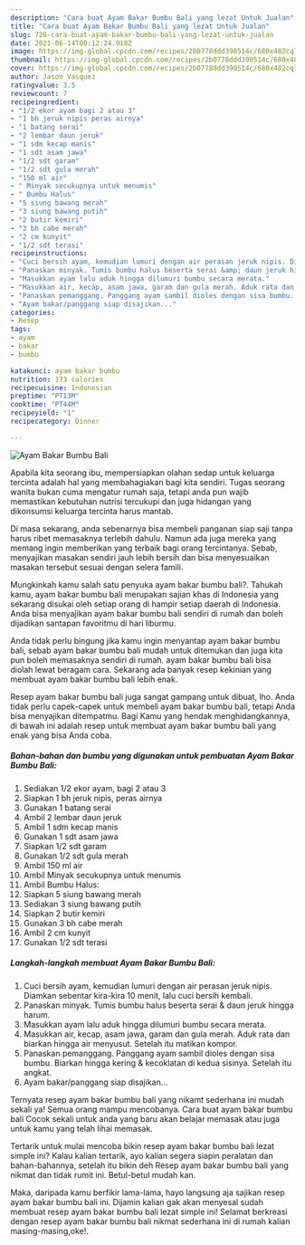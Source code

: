 ```yaml
---
description: "Cara buat Ayam Bakar Bumbu Bali yang lezat Untuk Jualan"
title: "Cara buat Ayam Bakar Bumbu Bali yang lezat Untuk Jualan"
slug: 728-cara-buat-ayam-bakar-bumbu-bali-yang-lezat-untuk-jualan
date: 2021-06-14T00:12:24.918Z
image: https://img-global.cpcdn.com/recipes/2b0778ddd390514c/680x482cq70/ayam-bakar-bumbu-bali-foto-resep-utama.jpg
thumbnail: https://img-global.cpcdn.com/recipes/2b0778ddd390514c/680x482cq70/ayam-bakar-bumbu-bali-foto-resep-utama.jpg
cover: https://img-global.cpcdn.com/recipes/2b0778ddd390514c/680x482cq70/ayam-bakar-bumbu-bali-foto-resep-utama.jpg
author: Jason Vasquez
ratingvalue: 3.5
reviewcount: 7
recipeingredient:
- "1/2 ekor ayam bagi 2 atau 3"
- "1 bh jeruk nipis peras airnya"
- "1 batang serai"
- "2 lembar daun jeruk"
- "1 sdm kecap manis"
- "1 sdt asam jawa"
- "1/2 sdt garam"
- "1/2 sdt gula merah"
- "150 ml air"
- " Minyak secukupnya untuk menumis"
- " Bumbu Halus"
- "5 siung bawang merah"
- "3 siung bawang putih"
- "2 butir kemiri"
- "3 bh cabe merah"
- "2 cm kunyit"
- "1/2 sdt terasi"
recipeinstructions:
- "Cuci bersih ayam, kemudian lumuri dengan air perasan jeruk nipis. Diamkan sebentar kira-kira 10 menit, lalu cuci bersih kembali."
- "Panaskan minyak. Tumis bumbu halus beserta serai &amp; daun jeruk hingga harum."
- "Masukkan ayam lalu aduk hingga dilumuri bumbu secara merata."
- "Masukkan air, kecap, asam jawa, garam dan gula merah. Aduk rata dan biarkan hingga air menyusut. Setelah itu matikan kompor."
- "Panaskan pemanggang. Panggang ayam sambil dioles dengan sisa bumbu. Biarkan hingga kering &amp; kecoklatan di kedua sisinya. Setelah itu angkat."
- "Ayam bakar/panggang siap disajikan..."
categories:
- Resep
tags:
- ayam
- bakar
- bumbu

katakunci: ayam bakar bumbu 
nutrition: 173 calories
recipecuisine: Indonesian
preptime: "PT13M"
cooktime: "PT44M"
recipeyield: "1"
recipecategory: Dinner

---
```



![Ayam Bakar Bumbu Bali](https://img-global.cpcdn.com/recipes/2b0778ddd390514c/680x482cq70/ayam-bakar-bumbu-bali-foto-resep-utama.jpg)

Apabila kita seorang ibu, mempersiapkan olahan sedap untuk keluarga tercinta adalah hal yang membahagiakan bagi kita sendiri. Tugas seorang  wanita bukan cuma mengatur rumah saja, tetapi anda pun wajib memastikan kebutuhan nutrisi tercukupi dan juga hidangan yang dikonsumsi keluarga tercinta harus mantab.

Di masa  sekarang, anda sebenarnya bisa membeli panganan siap saji tanpa harus ribet memasaknya terlebih dahulu. Namun ada juga mereka yang memang ingin memberikan yang terbaik bagi orang tercintanya. Sebab, menyajikan masakan sendiri jauh lebih bersih dan bisa menyesuaikan masakan tersebut sesuai dengan selera famili. 



Mungkinkah kamu salah satu penyuka ayam bakar bumbu bali?. Tahukah kamu, ayam bakar bumbu bali merupakan sajian khas di Indonesia yang sekarang disukai oleh setiap orang di hampir setiap daerah di Indonesia. Anda bisa menyajikan ayam bakar bumbu bali sendiri di rumah dan boleh dijadikan santapan favoritmu di hari liburmu.

Anda tidak perlu bingung jika kamu ingin menyantap ayam bakar bumbu bali, sebab ayam bakar bumbu bali mudah untuk ditemukan dan juga kita pun boleh memasaknya sendiri di rumah. ayam bakar bumbu bali bisa diolah lewat beragam cara. Sekarang ada banyak resep kekinian yang membuat ayam bakar bumbu bali lebih enak.

Resep ayam bakar bumbu bali juga sangat gampang untuk dibuat, lho. Anda tidak perlu capek-capek untuk membeli ayam bakar bumbu bali, tetapi Anda bisa menyajikan ditempatmu. Bagi Kamu yang hendak menghidangkannya, di bawah ini adalah resep untuk membuat ayam bakar bumbu bali yang enak yang bisa Anda coba.

<!--inarticleads1-->

##### Bahan-bahan dan bumbu yang digunakan untuk pembuatan Ayam Bakar Bumbu Bali:

1. Sediakan 1/2 ekor ayam, bagi 2 atau 3
1. Siapkan 1 bh jeruk nipis, peras airnya
1. Gunakan 1 batang serai
1. Ambil 2 lembar daun jeruk
1. Ambil 1 sdm kecap manis
1. Gunakan 1 sdt asam jawa
1. Siapkan 1/2 sdt garam
1. Gunakan 1/2 sdt gula merah
1. Ambil 150 ml air
1. Ambil  Minyak secukupnya untuk menumis
1. Ambil  Bumbu Halus:
1. Siapkan 5 siung bawang merah
1. Sediakan 3 siung bawang putih
1. Siapkan 2 butir kemiri
1. Gunakan 3 bh cabe merah
1. Ambil 2 cm kunyit
1. Gunakan 1/2 sdt terasi




<!--inarticleads2-->

##### Langkah-langkah membuat Ayam Bakar Bumbu Bali:

1. Cuci bersih ayam, kemudian lumuri dengan air perasan jeruk nipis. Diamkan sebentar kira-kira 10 menit, lalu cuci bersih kembali.
1. Panaskan minyak. Tumis bumbu halus beserta serai &amp; daun jeruk hingga harum.
1. Masukkan ayam lalu aduk hingga dilumuri bumbu secara merata.
1. Masukkan air, kecap, asam jawa, garam dan gula merah. Aduk rata dan biarkan hingga air menyusut. Setelah itu matikan kompor.
1. Panaskan pemanggang. Panggang ayam sambil dioles dengan sisa bumbu. Biarkan hingga kering &amp; kecoklatan di kedua sisinya. Setelah itu angkat.
1. Ayam bakar/panggang siap disajikan...




Ternyata resep ayam bakar bumbu bali yang nikamt sederhana ini mudah sekali ya! Semua orang mampu mencobanya. Cara buat ayam bakar bumbu bali Cocok sekali untuk anda yang baru akan belajar memasak atau juga untuk kamu yang telah lihai memasak.

Tertarik untuk mulai mencoba bikin resep ayam bakar bumbu bali lezat simple ini? Kalau kalian tertarik, ayo kalian segera siapin peralatan dan bahan-bahannya, setelah itu bikin deh Resep ayam bakar bumbu bali yang nikmat dan tidak rumit ini. Betul-betul mudah kan. 

Maka, daripada kamu berfikir lama-lama, hayo langsung aja sajikan resep ayam bakar bumbu bali ini. Dijamin kalian gak akan menyesal sudah membuat resep ayam bakar bumbu bali lezat simple ini! Selamat berkreasi dengan resep ayam bakar bumbu bali nikmat sederhana ini di rumah kalian masing-masing,oke!.

